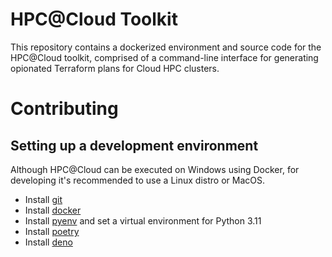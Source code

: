 # HPC@Cloud Toolkit

This repository contains a dockerized environment and source code for the
HPC@Cloud toolkit, comprised of a command-line interface for generating
opionated Terraform plans for Cloud HPC clusters.

# Contributing

## Setting up a development environment

Although HPC@Cloud can be executed on Windows using Docker, for developing it's
recommended to use a Linux distro or MacOS.

- Install [git](https://git-scm.com/)
- Install [docker](https://www.docker.com/)
- Install [pyenv](https://github.com/pyenv/pyenv) and set a virtual environment
  for Python 3.11
- Install [poetry](https://python-poetry.org/)
- Install [deno](https://deno.com/manual@v1.33.3/getting_started/installation)
